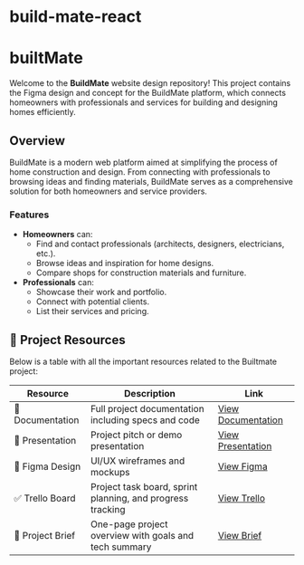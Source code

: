 # build-mate-react
# builtMate

Welcome to the **BuildMate** website design repository! This project contains the Figma design and concept for the BuildMate platform, which connects homeowners with professionals and services for building and designing homes efficiently.

## Overview
BuildMate is a modern web platform aimed at simplifying the process of home construction and design. From connecting with professionals to browsing ideas and finding materials, BuildMate serves as a comprehensive solution for both homeowners and service providers.

### Features
- **Homeowners** can:
  - Find and contact professionals (architects, designers, electricians, etc.).
  - Browse ideas and inspiration for home designs.
  - Compare shops for construction materials and furniture.
- **Professionals** can:
  - Showcase their work and portfolio.
  - Connect with potential clients.
  - List their services and pricing.


## 📁 Project Resources

Below is a table with all the important resources related to the Builtmate project:

| Resource            | Description                                               | Link                                                                 |
|---------------------|-----------------------------------------------------------|----------------------------------------------------------------------|
| 📄 Documentation     | Full project documentation including specs and code       | [View Documentation](https://your-link-to-docs.com)                 |
| 🎥 Presentation      | Project pitch or demo presentation                        | [View Presentation](https://your-link-to-presentation.com)          |
| 🎨 Figma Design      | UI/UX wireframes and mockups                              | [View Figma](https://www.figma.com/design/i4wfloPyppcAjDGdKQtlPe/masterPiece?node-id=0-1&t=L3NMg4ETOBQwxPfa-1)                        |
| ✅ Trello Board       | Project task board, sprint planning, and progress tracking| [View Trello](https://trello.com/invite/b/67f521a20fb481b058629130/ATTI4fb9bf97161b3d5aba966e0725def428999D10F6/bulitmate)                      |
| 🧾 Project Brief     | One-page project overview with goals and tech summary     | [View Brief](https://your-link-to-brief.com)                        |

